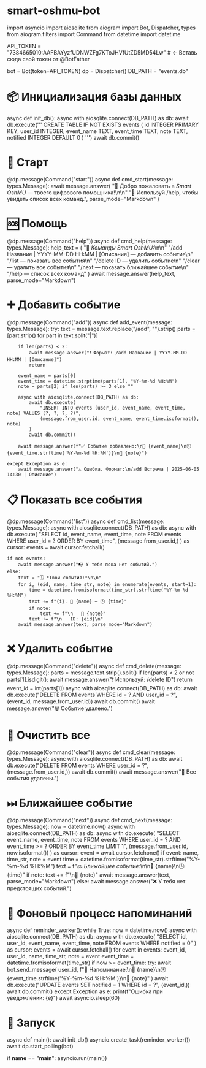# smart-oshmu-bot
import asyncio
import aiosqlite
from aiogram import Bot, Dispatcher, types
from aiogram.filters import Command
from datetime import datetime

API_TOKEN = "7384665010:AAFBAYyzfUDNWZFg7KToJHVfUtZD5MD54Lw"  # ← Вставь сюда свой токен от @BotFather

bot = Bot(token=API_TOKEN)
dp = Dispatcher()
DB_PATH = "events.db"

# 📦 Инициализация базы данных
async def init_db():
    async with aiosqlite.connect(DB_PATH) as db:
        await db.execute('''
            CREATE TABLE IF NOT EXISTS events (
                id INTEGER PRIMARY KEY,
                user_id INTEGER,
                event_name TEXT,
                event_time TEXT,
                note TEXT,
                notified INTEGER DEFAULT 0
            )
        ''')
        await db.commit()

# 👋 Старт
@dp.message(Command("start"))
async def cmd_start(message: types.Message):
    await message.answer(
        "👋 Добро пожаловать в *Smart OshMU* — твоего цифрового помощника!\n\n"
        "🧠 Используй /help, чтобы увидеть список всех команд.",
        parse_mode="Markdown"
    )

# 🆘 Помощь
@dp.message(Command("help"))
async def cmd_help(message: types.Message):
    help_text = (
        "📌 *Команды Smart OshMU:*\n\n"
        "/add Название | YYYY-MM-DD HH:MM | [Описание] — добавить событие\n"
        "/list — показать все события\n"
        "/delete ID — удалить событие\n"
        "/clear — удалить все события\n"
        "/next — показать ближайшее событие\n"
        "/help — список всех команд"
    )
    await message.answer(help_text, parse_mode="Markdown")

# ➕ Добавить событие
@dp.message(Command("add"))
async def add_event(message: types.Message):
    try:
        text = message.text.replace("/add", "").strip()
        parts = [part.strip() for part in text.split("|")]

        if len(parts) < 2:
            await message.answer("❗ Формат: /add Название | YYYY-MM-DD HH:MM | [Описание]")
            return

        event_name = parts[0]
        event_time = datetime.strptime(parts[1], "%Y-%m-%d %H:%M")
        note = parts[2] if len(parts) >= 3 else ""

        async with aiosqlite.connect(DB_PATH) as db:
            await db.execute(
                "INSERT INTO events (user_id, event_name, event_time, note) VALUES (?, ?, ?, ?)",
                (message.from_user.id, event_name, event_time.isoformat(), note)
            )
            await db.commit()

        await message.answer(f"✅ Событие добавлено:\n📌 {event_name}\n🕒 {event_time.strftime('%Y-%m-%d %H:%M')}\n📝 {note}")

    except Exception as e:
        await message.answer("⚠️ Ошибка. Формат:\n/add Встреча | 2025-06-05 14:30 | Описание")

# 📋 Показать все события
@dp.message(Command("list"))
async def cmd_list(message: types.Message):
    async with aiosqlite.connect(DB_PATH) as db:
        async with db.execute(
            "SELECT id, event_name, event_time, note FROM events WHERE user_id = ? ORDER BY event_time",
            (message.from_user.id,)
        ) as cursor:
            events = await cursor.fetchall()

    if not events:
        await message.answer("📭 У тебя пока нет событий.")
    else:
        text = "🗓 *Твои события:*\n\n"
        for i, (eid, name, time_str, note) in enumerate(events, start=1):
            time = datetime.fromisoformat(time_str).strftime("%Y-%m-%d %H:%M")
            text += f"{i}. 📌 {name} — 🕒 {time}"
            if note:
                text += f"\n   📝 {note}"
            text += f"\n   ID: {eid}\n"
        await message.answer(text, parse_mode="Markdown")

# ❌ Удалить событие
@dp.message(Command("delete"))
async def cmd_delete(message: types.Message):
    parts = message.text.strip().split()
    if len(parts) < 2 or not parts[1].isdigit():
        await message.answer("❗ Используй: /delete ID")
        return
    event_id = int(parts[1])
    async with aiosqlite.connect(DB_PATH) as db:
        await db.execute("DELETE FROM events WHERE id = ? AND user_id = ?", (event_id, message.from_user.id))
        await db.commit()
    await message.answer("🗑 Событие удалено.")

# 🧹 Очистить все
@dp.message(Command("clear"))
async def cmd_clear(message: types.Message):
    async with aiosqlite.connect(DB_PATH) as db:
        await db.execute("DELETE FROM events WHERE user_id = ?", (message.from_user.id,))
        await db.commit()
    await message.answer("🧹 Все события удалены.")

# ⏭ Ближайшее событие
@dp.message(Command("next"))
async def cmd_next(message: types.Message):
    now = datetime.now()
    async with aiosqlite.connect(DB_PATH) as db:
        async with db.execute(
            "SELECT event_name, event_time, note FROM events WHERE user_id = ? AND event_time >= ? ORDER BY event_time LIMIT 1",
            (message.from_user.id, now.isoformat())
        ) as cursor:
            event = await cursor.fetchone()
    if event:
        name, time_str, note = event
        time = datetime.fromisoformat(time_str).strftime("%Y-%m-%d %H:%M")
        text = f"🔜 *Ближайшее событие:*\n\n📌 {name}\n🕒 {time}"
        if note:
            text += f"\n📝 {note}"
        await message.answer(text, parse_mode="Markdown")
    else:
        await message.answer("❌ У тебя нет предстоящих событий.")

# 🔔 Фоновый процесс напоминаний
async def reminder_worker():
    while True:
        now = datetime.now()
        async with aiosqlite.connect(DB_PATH) as db:
            async with db.execute(
                "SELECT id, user_id, event_name, event_time, note FROM events WHERE notified = 0"
            ) as cursor:
                events = await cursor.fetchall()
                for event in events:
                    event_id, user_id, name, time_str, note = event
                    event_time = datetime.fromisoformat(time_str)
                    if now >= event_time:
                        try:
                            await bot.send_message(
                                user_id,
                                f"🔔 Напоминание:\n📌 {name}\n🕒 {event_time.strftime('%Y-%m-%d %H:%M')}\n📝 {note}"
                            )
                            await db.execute("UPDATE events SET notified = 1 WHERE id = ?", (event_id,))
                            await db.commit()
                        except Exception as e:
                            print(f"Ошибка при уведомлении: {e}")
        await asyncio.sleep(60)

# 🚀 Запуск
async def main():
    await init_db()
    asyncio.create_task(reminder_worker())
    await dp.start_polling(bot)

if __name__ == "__main__":
    asyncio.run(main())
